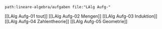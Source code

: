 
```expander
path:lineare-algebra/aufgaben file:"LAlg Aufg-"
```
[[LAlg Aufg-01 tout]]
[[LAlg Aufg-02 Mengen]]
[[LAlg Aufg-03 Induktion]]
[[LAlg Aufg-04 Zahlentheorie]]
[[LAlg Aufg-05 Geometrie]]
